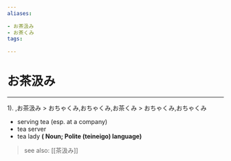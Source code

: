 ```yaml
---
aliases:
    
- お茶汲み
- お茶くみ
tags:
    
---
```


# お茶汲み
---
1).
,お茶汲み > おちゃくみ,おちゃくみ,お茶くみ > おちゃくみ,おちゃくみ

- serving tea (esp. at a company)
- tea server
- tea lady
**( Noun; Polite (teineigo) language)**
> see also:  [[茶汲み]]
            